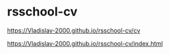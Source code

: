 # rsschool-cv

https://Vladislav-2000.github.io/rsschool-cv/cv

https://Vladislav-2000.github.io/rsschool-cv/index.html